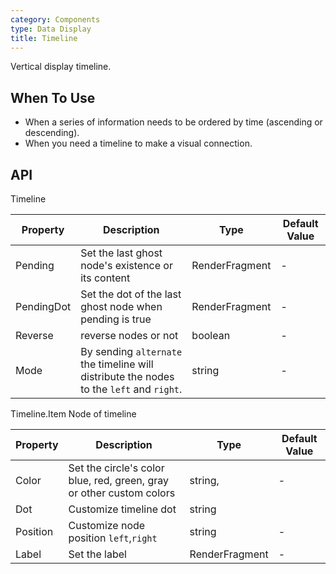 ```yaml
---
category: Components
type: Data Display
title: Timeline
---
```


Vertical display timeline.

## When To Use

- When a series of information needs to be ordered by time (ascending or descending).
- When you need a timeline to make a visual connection.


## API

Timeline

| Property | Description | Type | Default Value |
| --- | --- | --- | --- |
| Pending | Set the last ghost node's existence or its content | RenderFragment        | -         |
| PendingDot   | Set the dot of the last ghost node when pending is true| RenderFragment  |-    |
| Reverse | reverse nodes or not | boolean         |-       |
| Mode |By sending `alternate` the timeline will distribute the nodes to the `left` and `right`.| string  | -  |

Timeline.Item
Node of timeline

| Property | Description | Type | Default Value |
| --- | --- | --- | --- |
| Color | Set the circle's color blue, red, green, gray or other custom colors | string,         | -         |
| Dot   | Customize timeline dot| string         |
| Position | Customize node position `left`,`right`| string         |-       |
| Label |Set the label | RenderFragment  | -  |